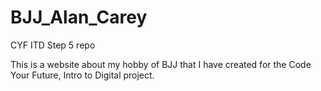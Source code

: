 # BJJ_Alan_Carey
CYF ITD Step 5 repo

This is a website about my hobby of BJJ that I have created for the Code Your Future, Intro to Digital project.
